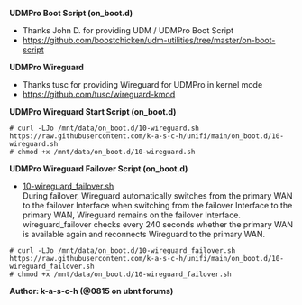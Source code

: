 

<b>UDMPro Boot Script (on_boot.d)</b>
- Thanks John D. for providing UDM / UDMPro Boot Script
- https://github.com/boostchicken/udm-utilities/tree/master/on-boot-script

<b>UDMPro Wireguard</b>
- Thanks tusc for providing Wireguard for UDMPro in kernel mode
- https://github.com/tusc/wireguard-kmod

<b>UDMPro Wireguard Start Script (on_boot.d)</b>
```
# curl -LJo /mnt/data/on_boot.d/10-wireguard.sh https://raw.githubusercontent.com/k-a-s-c-h/unifi/main/on_boot.d/10-wireguard.sh
# chmod +x /mnt/data/on_boot.d/10-wireguard.sh
```

<b>UDMPro Wireguard Failover Script (on_boot.d)</b>
- <a href="https://github.com/k-a-s-c-h/unifi/blob/main/on_boot.d/10-wireguard_failover.sh">10-wireguard_failover.sh</a><br>
During failover, Wireguard automatically switches from the primary WAN to the failover Interface when switching from the failover Interface to the primary WAN, Wireguard remains on the failover Interface.<br>
wireguard_failover checks every 240 seconds whether the primary WAN is available again and reconnects Wireguard to the primary WAN.
```
# curl -LJo /mnt/data/on_boot.d/10-wireguard_failover.sh https://raw.githubusercontent.com/k-a-s-c-h/unifi/main/on_boot.d/10-wireguard_failover.sh
# chmod +x /mnt/data/on_boot.d/10-wireguard_failover.sh
```
<b>Author: k-a-s-c-h (@0815 on ubnt forums)</b>
